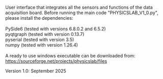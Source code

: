 User interface that integrates all the sensors and functions of the data acquisition board.
Before running the main code "PHYSICSLAB_V1_0.py", please install the dependencies:\
\
  PySide6 (tested with versions 6.8.0.2  and 6.5.2)\
  pyqtgraph (tested with version 0.13.7)\
  pyserial (tested with version 3.5)\
  numpy (tested with version 1.26.4)\
\
A ready to use windows executable can be downloaded from:
https://sourceforge.net/projects/physicslab/files

Version 1.0: September 2025
